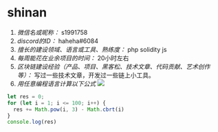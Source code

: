 # shinan

1. *微信名或昵称：* s1991758
2. *discord的ID：* haheha#6084
3. *擅长的建设领域、语言或工具、熟练度：* php solidity js
4. *每周能花在业余项目的时间：* 20小时左右
5. *区块链建设经验（产品、项目、黑客松、技术文章、代码贡献、艺术创作等）：* 写过一些技术文章，开发过一些链上小工具。
6. *用任意编程语言计算以下公式*
![](https://latex.codecogs.com/svg.image?\sum_{n=1}^{100}\left&space;(n^{3}-\sqrt[3]{n}&space;\right&space;))

```javascript
let res = 0;
for (let i = 1; i <= 100; i++) {
  res += Math.pow(i, 3) - Math.cbrt(i)
}
console.log(res)
```
